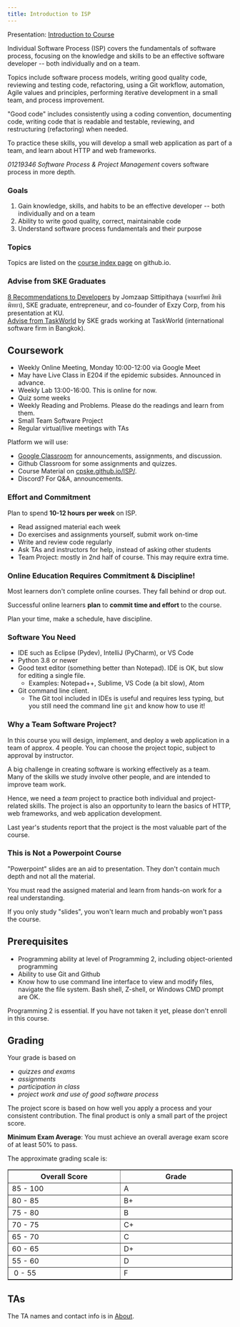 ```yaml
---
title: Introduction to ISP
---
```


Presentation: [Introduction to Course](Introduction-to-Course.pdf)     

Individual Software Process (ISP) covers the fundamentals of software process,
focusing on the knowledge and skills to be an effective software developer -- both individually and on a team.

Topics include software process models, writing good quality code, reviewing and testing code, refactoring, using a Git workflow, automation, Agile values and principles, performing iterative development in a small team, and process improvement.

"Good code" includes consistently using a coding convention, documenting code, writing code that is readable and testable, reviewing, and restructuring (refactoring) when needed.

To practice these skills, you will develop a small web application as part of a team, and learn about HTTP and web frameworks.

*01219346 Software Process &amp; Project Management*
covers software process in more depth. 

### Goals

1. Gain knowledge, skills, and habits to be an effective developer -- both individually and on a team
2. Ability to write good quality, correct, maintainable code
3. Understand software process fundamentals and their purpose


### Topics

Topics are listed on the [course index page](../topics) on github.io.


### Advise from SKE Graduates

[8 Recommendations to Developers](Jomzap-Recommendations.pdf) by Jomzaap Sittipithaya (จอมทรัพย์ สิทธิพิทยา), SKE graduate, entrepreneur, and co-founder of Exzy Corp, from his presentation at KU.    
[Advise from TaskWorld](TaskWorld-Advise) by SKE grads working at TaskWorld (international software firm in Bangkok).

## Coursework


* Weekly Online Meeting, Monday 10:00-12:00 via Google Meet
* May have Live Class in E204 if the epidemic subsides.  Announced in advance.
* Weekly Lab 13:00-16:00. This is online for now.
* Quiz some weeks
* Weekly Reading and Problems. Please do the readings and learn from them.
* Small Team Software Project
* Regular virtual/live meetings with TAs

Platform we will use:

* [Google Classroom](https://classroom.google.com) for announcements, assignments, and discussion.
* Github Classroom for some assignments and quizzes. 
* Course Material on [cpske.github.io/ISP/](https://cpske.github.io/ISP/). 
* Discord?  For Q&A, announcements.


### Effort and Commitment

Plan to spend **10-12 hours per week** on ISP.

* Read assigned material each week
* Do exercises and assignments yourself, submit work on-time
* Write and review code regularly
* Ask TAs and instructors for help, instead of asking other students
* Team Project: mostly in 2nd half of course. This may require extra time.

### Online Education Requires Commitment & Discipline!

Most learners don't complete online courses.  They fall behind or drop out.  

Successful online learners **plan** to **commit time and effort** to the course.

Plan your time, make a schedule, have discipline. 

### Software You Need

* IDE such as Eclipse (Pydev), IntelliJ (PyCharm), or VS Code
* Python 3.8 or newer
* Good text editor (something better than Notepad). IDE is OK, but slow for editing a single file. 
  - Examples: Notepad++, Sublime, VS Code (a bit slow), Atom
* Git command line client. 
  - The Git tool included in IDEs is useful and requires less typing, but you still need the command line `git` and know how to use it!


### Why a Team Software Project?

In this course you will design, implement, and deploy a web application
in a team of approx. 4 people.  You can choose the project topic, 
subject to approval by instructor.

A big challenge in creating software is working effectively as a team.  
Many of the skills we study involve other people, 
and are intended to improve team work.

Hence, we need a *team* project to practice both individual and project-related skills.
The project is also an opportunity to learn the basics of HTTP, web frameworks, and web application development.

Last year's students report that the project is the most valuable part of the course.


### This is Not a Powerpoint Course

"Powerpoint" slides are an aid to presentation.
They don't contain much depth and not all the material. 

You must read the assigned material and learn from hands-on work 
for a real understanding.

If you only study "slides", you won't learn much and probably won't
pass the course.


## Prerequisites

* Programming ability at level of Programming 2, including object-oriented programming
* Ability to use Git and Github
* Know how to use command line interface to view and modify files, navigate the file system.  Bash shell, Z-shell, or Windows CMD prompt are OK.

Programming 2 is essential. If you have not taken it yet, please don't enroll in this course.


## Grading

Your grade is based on    

- *quizzes and exams*
- *assignments*
- *participation in class*
- *project work and use of good software process*

The project score is based on how well you apply a process and your consistent contribution.  The final product is only a small part of the project score.

**Minimum Exam Average**: 
You must achieve an overall average exam score of at least 50% to pass.

The approximate grading scale is:

<table align="center" border="1" width="40%">
<tr> <th width="20%">Overall Score</th> <th width="20%"> Grade </th> </tr>
<tr> <td> 85 - 100</td> <td>  A  </td></tr>
<tr> <td> 80 - 85 </td> <td>  B+ </td></tr>
<tr> <td> 75 - 80 </td> <td>  B  </td></tr>
<tr> <td> 70 - 75 </td> <td>  C+ </td></tr>
<tr> <td> 65 - 70 </td> <td>  C  </td></tr>
<tr> <td> 60 - 65 </td> <td>  D+ </td></tr>
<tr> <td> 55 - 60 </td> <td>  D  </td></tr>
<tr> <td> &nbsp;0 - 55 </td> <td>  F  </td></tr>
</table>


## TAs

The TA names and contact info is in [About](../about).

